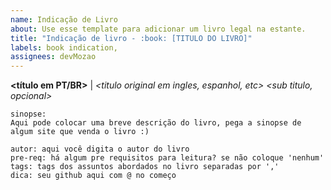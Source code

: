 ```yaml
---
name: Indicação de Livro
about: Use esse template para adicionar um livro legal na estante.
title: "Indicação de livro - :book: [TITULO DO LIVRO]"
labels: book indication,
assignees: devMozao
---
```

<!-- ⚠️⚠️ Do Not Delete This! ⚠️⚠️ -->
**<título em PT/BR>** | *<titulo original em ingles, espanhol, etc>*
*<sub titulo, opcional>*
```
sinopse: 
Aqui pode colocar uma breve descrição do livro, pega a sinopse de algum site que venda o livro :)

autor: aqui você digita o autor do livro
pre-req: há algum pre requisitos para leitura? se não coloque 'nenhum'
tags: tags dos assuntos abordados no livro separadas por ','
dica: seu github aqui com @ no começo
```